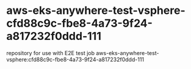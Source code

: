 # aws-eks-anywhere-test-vsphere-cfd88c9c-fbe8-4a73-9f24-a817232f0ddd-111
repository for use with E2E test job aws-eks-anywhere-test-vsphere:cfd88c9c-fbe8-4a73-9f24-a817232f0ddd-111
